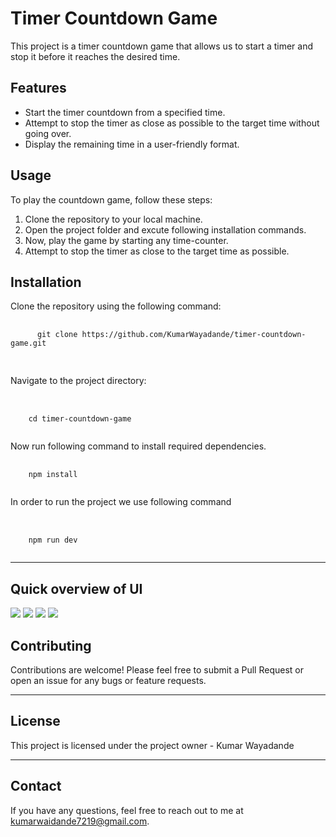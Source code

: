 <h1>Timer Countdown Game</h1>
<p>This project is a timer countdown game that allows us to start a timer and stop it before it reaches the desired time.</p>

<h2>Features</h2>
<ul>
<li>Start the timer countdown from a specified time.</li>
<li>Attempt to stop the timer as close as possible to the target time without going over.</li>
<li>Display the remaining time in a user-friendly format.</li>
</ul>

<h2>Usage</h2>
<p>To play the countdown game, follow these steps:</p>
<ol>
<li>Clone the repository to your local machine.</li>
<li>Open the project folder and excute following installation commands.</li>
<li>Now, play the game by starting any time-counter.</li>
<li>Attempt to stop the timer as close to the target time as possible.</li>
</ol>

<h2>Installation</h2>

<p>Clone the repository using the following command:</p>
  <pre>
    <code>
      git clone https://github.com/KumarWayadande/timer-countdown-game.git
    </code>
  </pre>

<p>Navigate to the project directory:</p>
<pre>  
  <code>
    cd timer-countdown-game
  </code>
</pre>

<p>Now run following command to install required dependencies.</p>
<pre>
  <code>
    npm install
  </code>
</pre>

<p>In order to run the project we use following command</p>
<pre>  
  <code>
    npm run dev
  </code>
</pre>

<hr />

<h2>Quick overview of UI</h2>



<img src="https://github.com/KumarWayadande/timer-countdown-game/assets/109848479/4c67d8bc-1c45-4a30-a052-8688bcb07968" />
<img src="https://github.com/KumarWayadande/timer-countdown-game/assets/109848479/c1ce7cbc-a1d5-4b60-abe6-c9fc59af7808" />
<img src="https://github.com/KumarWayadande/timer-countdown-game/assets/109848479/6458b88b-cefa-4dba-b9f9-6ecfa9d7856d" />
<img src="https://github.com/KumarWayadande/timer-countdown-game/assets/109848479/24645ee8-f3c7-4e9c-9f75-ab8f66af4766" />


<h2>Contributing</h2>
<p>Contributions are welcome! Please feel free to submit a Pull Request or open an issue for any bugs or feature requests.</p>

<hr />

<h2>License</h2>
<p>This project is licensed under the project owner - Kumar Wayadande</p>

<hr />

<h2>Contact</h2>
<p>If you have any questions, feel free to reach out to me at <a href="mailto:kumarwaidande7219@gmail.com">kumarwaidande7219@gmail.com</a>.</p>
